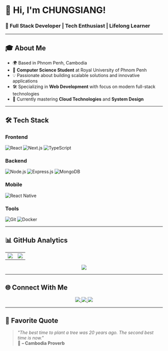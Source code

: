 # 👋 Hi, I'm CHUNGSIANG!

### 🚀 Full Stack Developer | Tech Enthusiast | Lifelong Learner

---

## 🎓 About Me

- 🌍 Based in Phnom Penh, Cambodia
- 🏫 **Computer Science Student** at Royal University of Phnom Penh
- 💡 Passionate about building scalable solutions and innovative applications
- 🛠️ Specializing in **Web Development** with focus on modern full-stack technologies
- 🌱 Currently mastering **Cloud Technologies** and **System Design**

---

## 🛠️ Tech Stack

### Frontend
![React](https://img.shields.io/badge/React-20232A?style=for-the-badge&logo=react&logoColor=61DAFB)
![Next.js](https://img.shields.io/badge/Next.js-000000?style=for-the-badge&logo=nextdotjs&logoColor=white)
![TypeScript](https://img.shields.io/badge/TypeScript-007ACC?style=for-the-badge&logo=typescript&logoColor=white)

### Backend
![Node.js](https://img.shields.io/badge/Node.js-339933?style=for-the-badge&logo=nodedotjs&logoColor=white)
![Express.js](https://img.shields.io/badge/Express.js-000000?style=for-the-badge&logo=express&logoColor=white)
![MongoDB](https://img.shields.io/badge/MongoDB-47A248?style=for-the-badge&logo=mongodb&logoColor=white)

### Mobile
![React Native](https://img.shields.io/badge/React_Native-20232A?style=for-the-badge&logo=react&logoColor=61DAFB)

### Tools
![Git](https://img.shields.io/badge/Git-F05032?style=for-the-badge&logo=git&logoColor=white)
![Docker](https://img.shields.io/badge/Docker-2496ED?style=for-the-badge&logo=docker&logoColor=white)

---

## 📊 GitHub Analytics

<table align="center">
  <tr>
    <td align="center">
      <img align="center" src="https://github-readme-stats.vercel.app/api?username=ChungsiangRoeurn&show_icons=true&theme=radical&hide_border=true" />
    </td>
    <td align="center">
      <img align="center" src="https://github-readme-stats.vercel.app/api/top-langs/?username=ChungsiangRoeurn&layout=compact&theme=radical&hide_border=true&langs_count=6" />
    </td>
  </tr>
</table>

<p align="center">
  <img src="https://github-readme-streak-stats.herokuapp.com/?user=ChungsiangRoeurn&theme=radical&hide_border=true" />
</p>

---

## 🌐 Connect With Me

<p align="center">
  <a href="https://chungsiang-roeurn.vercel.app/" target="_blank">
    <img src="https://img.shields.io/badge/Portfolio-%23000000.svg?style=for-the-badge&logo=vercel&logoColor=white"/>
  </a>
  <a href="https://www.linkedin.com/in/chungsiang-roeurn-陳俊祥-0457402b9/" target="_blank">
    <img src="https://img.shields.io/badge/LinkedIn-0077B5?style=for-the-badge&logo=linkedin&logoColor=white"/>
  </a>
  <a href="mailto:rn.chungsiang@gmail.com">
    <img src="https://img.shields.io/badge/Gmail-D14836?style=for-the-badge&logo=gmail&logoColor=white"/>
  </a>
</p>

---

## 💬 Favorite Quote

> _"The best time to plant a tree was 20 years ago. The second best time is now."_  
> 🌱 **– Cambodia Proverb**
